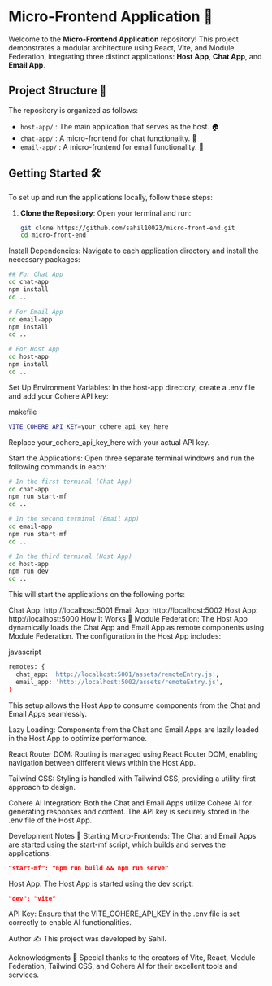 # Micro-Frontend Application 🚀

Welcome to the **Micro-Frontend Application** repository! This project demonstrates a modular architecture using React, Vite, and Module Federation, integrating three distinct applications: **Host App**, **Chat App**, and **Email App**.

## Project Structure 📂

The repository is organized as follows:

- `host-app/` : The main application that serves as the host. 🏠
- `chat-app/` : A micro-frontend for chat functionality. 💬
- `email-app/` : A micro-frontend for email functionality. 📧

## Getting Started 🛠️

To set up and run the applications locally, follow these steps:

1. **Clone the Repository**: Open your terminal and run:

   ```bash
   git clone https://github.com/sahil10023/micro-front-end.git
   cd micro-front-end
Install Dependencies: Navigate to each application directory and install the necessary packages:
   ```bash
## For Chat App
cd chat-app
npm install
cd ..

# For Email App
cd email-app
npm install
cd ..

# For Host App
cd host-app
npm install
cd ..
  ```
Set Up Environment Variables: In the host-app directory, create a .env file and add your Cohere API key:

makefile
```bash
VITE_COHERE_API_KEY=your_cohere_api_key_here
```

Replace your_cohere_api_key_here with your actual API key.

Start the Applications: Open three separate terminal windows and run the following commands in each:

```bash
# In the first terminal (Chat App)
cd chat-app
npm run start-mf
cd ..

# In the second terminal (Email App)
cd email-app
npm run start-mf
cd ..

# In the third terminal (Host App)
cd host-app
npm run dev
cd ..

```

This will start the applications on the following ports:

Chat App: http://localhost:5001
Email App: http://localhost:5002
Host App: http://localhost:5000
How It Works 🔧
Module Federation: The Host App dynamically loads the Chat App and Email App as remote components using Module Federation. The configuration in the Host App includes:

javascript
```bash
remotes: {
  chat_app: 'http://localhost:5001/assets/remoteEntry.js',
  email_app: 'http://localhost:5002/assets/remoteEntry.js',
}
```
This setup allows the Host App to consume components from the Chat and Email Apps seamlessly.

Lazy Loading: Components from the Chat and Email Apps are lazily loaded in the Host App to optimize performance.

React Router DOM: Routing is managed using React Router DOM, enabling navigation between different views within the Host App.

Tailwind CSS: Styling is handled with Tailwind CSS, providing a utility-first approach to design.

Cohere AI Integration: Both the Chat and Email Apps utilize Cohere AI for generating responses and content. The API key is securely stored in the .env file of the Host App.

Development Notes 📝
Starting Micro-Frontends: The Chat and Email Apps are started using the start-mf script, which builds and serves the applications:

```json
"start-mf": "npm run build && npm run serve"
```
Host App: The Host App is started using the dev script:

```json
"dev": "vite"
```
API Key: Ensure that the VITE_COHERE_API_KEY in the .env file is set correctly to enable AI functionalities.

Author ✍️
This project was developed by Sahil.

Acknowledgments 🙏
Special thanks to the creators of Vite, React, Module Federation, Tailwind CSS, and Cohere AI for their excellent tools and services.